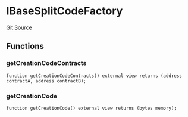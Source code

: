 # IBaseSplitCodeFactory
[Git Source](https://github.com/Increment-Finance/peripheral-contracts/blob/b10b7c737f1995b97150c4bde2bb1f9387e53eef/src/interfaces/balancer/IWeightedPoolFactory.sol)


## Functions
### getCreationCodeContracts


```solidity
function getCreationCodeContracts() external view returns (address contractA, address contractB);
```

### getCreationCode


```solidity
function getCreationCode() external view returns (bytes memory);
```

